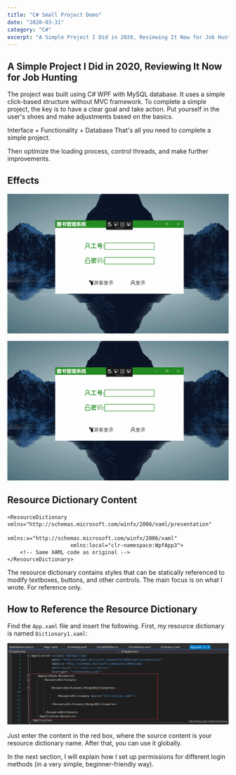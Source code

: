 ```yaml
---
title: "C# Small Project Demo"
date: "2020-03-31"
category: "C#"
excerpt: "A Simple Project I Did in 2020, Reviewing It Now for Job Hunting"
---
```


## A Simple Project I Did in 2020, Reviewing It Now for Job Hunting

The project was built using C# WPF with MySQL database. It uses a simple click-based structure without MVC framework.
To complete a simple project, the key is to have a clear goal and take action.
Put yourself in the user's shoes and make adjustments based on the basics.

Interface + Functionality + Database
That's all you need to complete a simple project.

Then optimize the loading process, control threads, and make further improvements.

## Effects

![Admin Login](../../images/manager-login.gif)

![Guest Login](../../images/cusutom.gif)

## Resource Dictionary Content

```xaml
<ResourceDictionary xmlns="http://schemas.microsoft.com/winfx/2006/xaml/presentation"
                    xmlns:x="http://schemas.microsoft.com/winfx/2006/xaml"
                    xmlns:local="clr-namespace:WpfApp3">
    <!-- Same XAML code as original -->
</ResourceDictionary>
```

The resource dictionary contains styles that can be statically referenced to modify textboxes, buttons, and other controls. The main focus is on what I wrote. For reference only.

## How to Reference the Resource Dictionary

Find the `App.xaml` file and insert the following. First, my resource dictionary is named `Dictionary1.xaml`:

![Resource Dictionary Reference Example](../../images/xmal.png)

Just enter the content in the red box, where the source content is your resource dictionary name. After that, you can use it globally.

In the next section, I will explain how I set up permissions for different login methods (in a very simple, beginner-friendly way). 